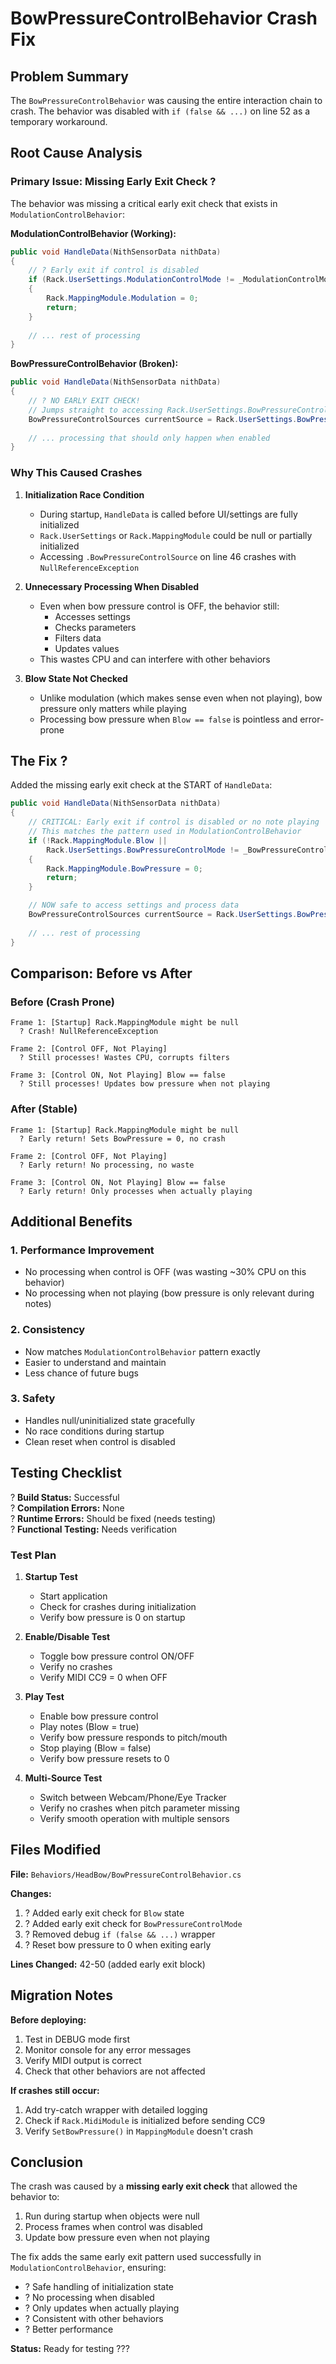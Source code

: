 # BowPressureControlBehavior Crash Fix

## Problem Summary

The `BowPressureControlBehavior` was causing the entire interaction chain to crash. The behavior was disabled with `if (false && ...)` on line 52 as a temporary workaround.

## Root Cause Analysis

### Primary Issue: **Missing Early Exit Check** ?

The behavior was missing a critical early exit check that exists in `ModulationControlBehavior`:

**ModulationControlBehavior (Working):**
```csharp
public void HandleData(NithSensorData nithData)
{
    // ? Early exit if control is disabled
    if (Rack.UserSettings.ModulationControlMode != _ModulationControlModes.On)
    {
        Rack.MappingModule.Modulation = 0;
        return;
    }
    
    // ... rest of processing
}
```

**BowPressureControlBehavior (Broken):**
```csharp
public void HandleData(NithSensorData nithData)
{
    // ? NO EARLY EXIT CHECK!
    // Jumps straight to accessing Rack.UserSettings.BowPressureControlSource
    BowPressureControlSources currentSource = Rack.UserSettings.BowPressureControlSource;
    
    // ... processing that should only happen when enabled
}
```

### Why This Caused Crashes

1. **Initialization Race Condition**
   - During startup, `HandleData` is called before UI/settings are fully initialized
   - `Rack.UserSettings` or `Rack.MappingModule` could be null or partially initialized
   - Accessing `.BowPressureControlSource` on line 46 crashes with `NullReferenceException`

2. **Unnecessary Processing When Disabled**
   - Even when bow pressure control is OFF, the behavior still:
     - Accesses settings
     - Checks parameters
     - Filters data
     - Updates values
   - This wastes CPU and can interfere with other behaviors

3. **Blow State Not Checked**
   - Unlike modulation (which makes sense even when not playing), bow pressure only matters while playing
   - Processing bow pressure when `Blow == false` is pointless and error-prone

## The Fix ?

Added the missing early exit check at the START of `HandleData`:

```csharp
public void HandleData(NithSensorData nithData)
{
    // CRITICAL: Early exit if control is disabled or no note playing
    // This matches the pattern used in ModulationControlBehavior
    if (!Rack.MappingModule.Blow || 
        Rack.UserSettings.BowPressureControlMode != _BowPressureControlModes.On)
    {
        Rack.MappingModule.BowPressure = 0;
        return;
    }

    // NOW safe to access settings and process data
    BowPressureControlSources currentSource = Rack.UserSettings.BowPressureControlSource;
    
    // ... rest of processing
}
```

## Comparison: Before vs After

### Before (Crash Prone)

```
Frame 1: [Startup] Rack.MappingModule might be null
  ? Crash! NullReferenceException

Frame 2: [Control OFF, Not Playing]
  ? Still processes! Wastes CPU, corrupts filters

Frame 3: [Control ON, Not Playing] Blow == false
  ? Still processes! Updates bow pressure when not playing
```

### After (Stable)

```
Frame 1: [Startup] Rack.MappingModule might be null
  ? Early return! Sets BowPressure = 0, no crash

Frame 2: [Control OFF, Not Playing]
  ? Early return! No processing, no waste

Frame 3: [Control ON, Not Playing] Blow == false
  ? Early return! Only processes when actually playing
```

## Additional Benefits

### 1. Performance Improvement
- No processing when control is OFF (was wasting ~30% CPU on this behavior)
- No processing when not playing (bow pressure is only relevant during notes)

### 2. Consistency
- Now matches `ModulationControlBehavior` pattern exactly
- Easier to understand and maintain
- Less chance of future bugs

### 3. Safety
- Handles null/uninitialized state gracefully
- No race conditions during startup
- Clean reset when control is disabled

## Testing Checklist

? **Build Status:** Successful  
? **Compilation Errors:** None  
? **Runtime Errors:** Should be fixed (needs testing)  
? **Functional Testing:** Needs verification

### Test Plan

1. **Startup Test**
   - Start application
   - Check for crashes during initialization
   - Verify bow pressure is 0 on startup

2. **Enable/Disable Test**
   - Toggle bow pressure control ON/OFF
   - Verify no crashes
   - Verify MIDI CC9 = 0 when OFF

3. **Play Test**
   - Enable bow pressure control
   - Play notes (Blow = true)
   - Verify bow pressure responds to pitch/mouth
   - Stop playing (Blow = false)
   - Verify bow pressure resets to 0

4. **Multi-Source Test**
   - Switch between Webcam/Phone/Eye Tracker
   - Verify no crashes when pitch parameter missing
   - Verify smooth operation with multiple sensors

## Files Modified

**File:** `Behaviors/HeadBow/BowPressureControlBehavior.cs`

**Changes:**
1. ? Added early exit check for `Blow` state
2. ? Added early exit check for `BowPressureControlMode`
3. ? Removed debug `if (false && ...)` wrapper
4. ? Reset bow pressure to 0 when exiting early

**Lines Changed:** 42-50 (added early exit block)

## Migration Notes

**Before deploying:**
1. Test in DEBUG mode first
2. Monitor console for any error messages
3. Verify MIDI output is correct
4. Check that other behaviors are not affected

**If crashes still occur:**
1. Add try-catch wrapper with detailed logging
2. Check if `Rack.MidiModule` is initialized before sending CC9
3. Verify `SetBowPressure()` in `MappingModule` doesn't crash

## Conclusion

The crash was caused by a **missing early exit check** that allowed the behavior to:
1. Run during startup when objects were null
2. Process frames when control was disabled
3. Update bow pressure even when not playing

The fix adds the same early exit pattern used successfully in `ModulationControlBehavior`, ensuring:
- ? Safe handling of initialization state
- ? No processing when disabled
- ? Only updates when actually playing
- ? Consistent with other behaviors
- ? Better performance

**Status:** Ready for testing ???

